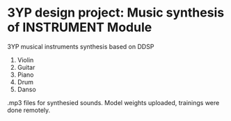 # 3YP design project: Music synthesis of INSTRUMENT Module
3YP musical instruments synthesis based on DDSP 
1. Violin
2. Guitar
3. Piano
4. Drum
5. Danso

.mp3 files for synthesied sounds. 
Model weights uploaded, trainings were done remotely. 
